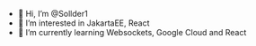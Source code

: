 - 👋 Hi, I’m @Sollder1
- 👀 I’m interested in JakartaEE, React
- 🌱 I’m currently learning Websockets, Google Cloud and React
